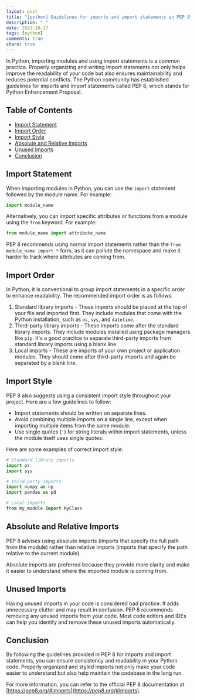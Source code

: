 ```yaml
---
layout: post
title: "[python] Guidelines for imports and import statements in PEP 8"
description: " "
date: 2023-10-17
tags: [python]
comments: true
share: true
---
```


In Python, importing modules and using import statements is a common practice. Properly organizing and writing import statements not only helps improve the readability of your code but also ensures maintainability and reduces potential conflicts. The Python community has established guidelines for imports and import statements called PEP 8, which stands for Python Enhancement Proposal.

## Table of Contents
- [Import Statement](#import-statement)
- [Import Order](#import-order)
- [Import Style](#import-style)
- [Absolute and Relative Imports](#absolute-and-relative-imports)
- [Unused Imports](#unused-imports)
- [Conclusion](#conclusion)

## Import Statement
When importing modules in Python, you can use the `import` statement followed by the module name. For example:
```python
import module_name
```

Alternatively, you can import specific attributes or functions from a module using the `from` keyword. For example:
```python
from module_name import attribute_name
```

PEP 8 recommends using normal import statements rather than the `from module_name import *` form, as it can pollute the namespace and make it harder to track where attributes are coming from.

## Import Order
In Python, it is conventional to group import statements in a specific order to enhance readability. The recommended import order is as follows:

1. Standard library imports - These imports should be placed at the top of your file and imported first. They include modules that come with the Python installation, such as `os`, `sys`, and `datetime`.
2. Third-party library imports - These imports come after the standard library imports. They include modules installed using package managers like `pip`. It's a good practice to separate third-party imports from standard library imports using a blank line.
3. Local imports - These are imports of your own project or application modules. They should come after third-party imports and again be separated by a blank line.

## Import Style
PEP 8 also suggests using a consistent import style throughout your project. Here are a few guidelines to follow:

- Import statements should be written on separate lines.
- Avoid combining multiple imports on a single line, except when importing multiple items from the same module.
- Use single quotes (`'`) for string literals within import statements, unless the module itself uses single quotes.

Here are some examples of correct import style:
```python
# Standard library imports
import os
import sys

# Third-party imports
import numpy as np
import pandas as pd

# Local imports
from my_module import MyClass
```

## Absolute and Relative Imports
PEP 8 advises using absolute imports (imports that specify the full path from the module) rather than relative imports (imports that specify the path relative to the current module).

Absolute imports are preferred because they provide more clarity and make it easier to understand where the imported module is coming from.

## Unused Imports
Having unused imports in your code is considered bad practice. It adds unnecessary clutter and may result in confusion. PEP 8 recommends removing any unused imports from your code. Most code editors and IDEs can help you identify and remove these unused imports automatically.

## Conclusion
By following the guidelines provided in PEP 8 for imports and import statements, you can ensure consistency and readability in your Python code. Properly organized and styled imports not only make your code easier to understand but also help maintain the codebase in the long run.

For more information, you can refer to the official PEP 8 documentation at [https://pep8.org/#imports](https://pep8.org/#imports).